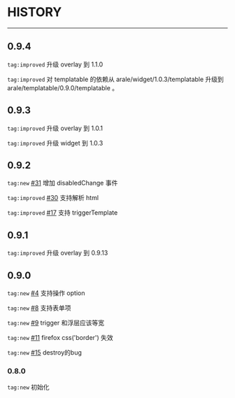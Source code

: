 # HISTORY

---

## 0.9.4

`tag:improved` 升级 overlay 到 1.1.0

`tag:improved` 对 templatable 的依赖从 arale/widget/1.0.3/templatable 升级到 arale/templatable/0.9.0/templatable 。


## 0.9.3

`tag:improved` 升级 overlay 到 1.0.1

`tag:improved` 升级 widget 到 1.0.3

## 0.9.2

`tag:new` [#31](https://github.com/aralejs/select/issues/31) 增加 disabledChange 事件

`tag:improved` [#30](https://github.com/aralejs/select/issues/30) 支持解析 html

`tag:improved` [#17](https://github.com/aralejs/select/issues/17) 支持 triggerTemplate

## 0.9.1

`tag:improved` 升级 overlay 到 0.9.13

## 0.9.0

`tag:new` [#4](https://github.com/aralejs/select/issues/4) 支持操作 option

`tag:new` [#8](https://github.com/aralejs/select/issues/8) 支持表单项

`tag:new` [#9](https://github.com/aralejs/select/issues/9) trigger 和浮层应该等宽

`tag:new` [#11](https://github.com/aralejs/select/issues/11) firefox css('border') 失效

`tag:new` [#15](https://github.com/aralejs/select/issues/15) destroy的bug

### 0.8.0

`tag:new` 初始化

